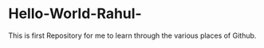 # Hello-World-Rahul-
This is first Repository for me to learn through the various places of Github.
